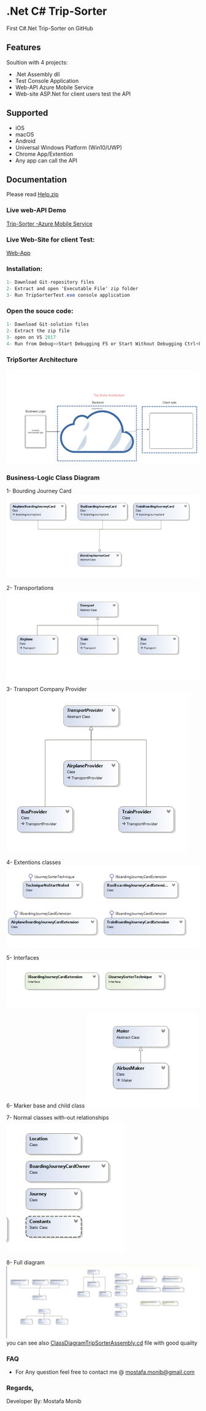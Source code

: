 # .Net C# Trip-Sorter

First C#.Net Trip-Sorter on GitHub

## Features
Soultion with 4 projects:
* .Net Assembly dll
* Test Console Application
* Web-API Azure Mobile Service
* Web-site ASP.Net for client users test the API


## Supported
* iOS
* macOS
* Android
* Universal Windows Platform (Win10/UWP)
* Chrome App/Extention
* Any app can call the API

## Documentation
Please read [Help.zip](https://github.com/MostafaMonib/TripSorter/blob/master/Help/Help/Help.zip)


### Live web-API Demo


[Trip-Sorter -Azure Mobile Service](http://tripsorterapi-001-site1.itempurl.com/)


### Live Web-Site for client Test:


[Web-App](http://tripsorter-001-site1.dtempurl.com)

### Installation:

```csharp
1- Dawnload Git-repository files
2- Extract and open 'Executable File' zip folder
3- Run TripSorterTest.exe console application
```

### Open the souce code:

```csharp
1- Dawnload Git-solution files
2- Extract the zip file
3- open on VS 2017
4- Run from Debug>>Start Debugging F5 or Start Without Debugging Ctrl+F5
```

### TripSorter Architecture

![Trip Sorter Archi](TripSorter-Archi.png)

### Business-Logic Class Diagram

1- Bourding Journey Card
![Bourding Journey Card](bourding-journey-card.png)

2- Transportations
![Transport](transport.png)

3- Transport Company Provider
![Provider Transport](provider-transport.png)

4- Extentions classes
![Extentions](extentions.png)

5- Interfaces
![Interfaces Classes](interfaces-classes.png)

6- Marker base and child class
![Marker](marker.png)

7- Normal classes with-out relationships
![Normal Classes](normal-classes.png)

8- Full diagram
![Full Diagram](full-diagram.png)
<br />
you can see also [ClassDiagramTripSorterAssembly.cd](https://github.com/MostafaMonib/TripSorter/blob/master/TripSorter/ClassDiagramTripSorterAssembly.cd) file with good quailty



### FAQ
* For Any question feel free to contact me @ mostafa.monib@gmail.com


### Regards, 
Developer By: Mostafa Monib

